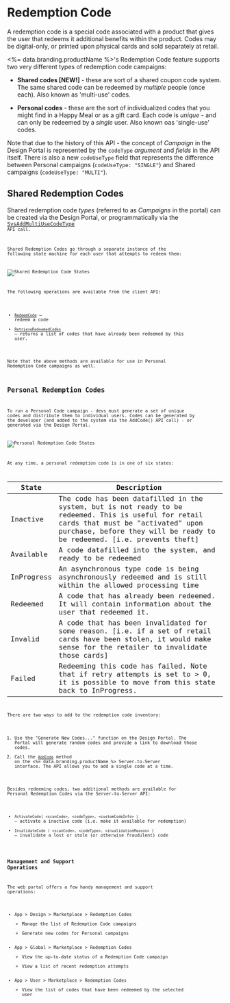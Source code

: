 # Redemption Code




A redemption code is a special code associated with a product that gives the user that redeems it additional benefits within the product.  Codes may be digital-only, or printed upon physical cards and sold separately at retail.

<%= data.branding.productName %>'s Redemption Code feature supports two very different types of redemption code campaigns:

- **Shared codes [NEW!]** - these are sort of a shared coupon code system. The same shared code can be redeemed by _multiple_ people (once each). Also known as 'multi-use' codes.

- **Personal codes** - these are the sort of individualized codes that you might find in a Happy Meal or as a gift card. Each code is _unique_ - and can only be redeemed by a _single_ user. Also known oas 'single-use' codes.

Note that due to the history of this API - the concept of _Campaign_ in the Design Portal is represented by the `codeType` _argument_ and _fields_ in the API itself. There is also a new `codeUseType` field that represents the difference between Personal campaigns (`codeUseType: "SINGLE"`) and Shared campaigns (`codeUseType: "MULTI"`). 


Shared Redemption Codes
-----------------------

Shared redemption code _types_ (referred to as _Campaigns_ in the portal) can be created via the Design Portal, or programmatically via the <code>[SysAddMultiUseCodeType](/api/capi/redemptioncode/sysaddmultiusercodetype)<code> API call.

Shared Redemption Codes go through a separate instance of the following state machine for each user that attempts to redeem them:

![Shared Redemption Code States](@site/docs/img/api-img/redemption_code_shared_code_states_5_2.png)

The following operations are available from the client API:

- <code>[RedeemCode](/api/capi/redemptioncode/redeemcode)</code> – redeem a code
- <code>[RetrieveRedeemedCodes](/api/capi/redemptioncode/getredeemedcodes)</code> – returns a list of codes that have already been redeemed by this user.

Note that the above methods are available for use in Personal Redemption Code campaigns as well.


Personal Redemption Codes
-------------------------

To run a Personal Code campaign - devs must generate a set of unique codes and distribute them to individual users. Codes can be generated by the developer (and added to the system via the AddCode() API call) - or generated via the Design Portal.

![Personal Redemption Code States](@site/docs/img/api-img/redemption_code_personal_code_states_5_2.png)

At any time, a personal redemption code is in one of six states:

State | Description
--------- | -----------
Inactive | The code has been datafilled in the system, but is not ready to be redeemed. This is useful for retail cards that must be "activated" upon purchase, before they will be ready to be redeemed.  [i.e. prevents theft]
Available | A code datafilled into the system, and ready to be redeemed
InProgress | An asynchronous type code is being asynchronously redeemed and is still within the allowed processing time
Redeemed | A code that has already been redeemed. It will contain information about the user that redeemed it.
Invalid | A code that has been invalidated for some reason. [i.e. if a set of retail cards have been stolen, it would make sense for the retailer to invalidate those cards]
Failed | Redeeming this code has failed. Note that if retry attempts is set to > 0, it is possible to move from this state back to InProgress.

There are two ways to add to the redemption code inventory:

1. Use the "Generate New Codes..." function on the Design Portal. The Portal will generate random codes and provide a link to download those codes.
2. Call the [<code>AddCode</code>](/api/s2s/redemptioncode/addcode) method on the <%= data.branding.productName %> Server-to-Server interface. The API allows you to add a single code at a time.

Besides redeeming codes, two additional methods are available for Personal Redemption Codes via the Server-to-Server API:

- `ActivateCode( <scanCode>, <codeType>, <customCodeInfo> )` – activate a inactive code (i.e. make it available for redemption)
- `InvalidateCode ( <scanCode>, <codeType>, <invalidationReason> )` – invalidate a lost or stole (or otherwise fraudulent) code


### Management and Support Operations

The web portal offers a few handy management and support operations:

- App > Design > Marketplace > Redemption Codes
  - Manage the list of Redemption Code campaigns
  - Generate new codes for Personal campaigns
- App > Global > Marketplace > Redemption Codes
  - View the up-to-date status of a Redemption Code campaign
  - View a list of recent redemption attempts 
- App > User > Marketplace > Redemption Codes
  - View the list of codes that have been redeemed by the selected user

<DocCardList />